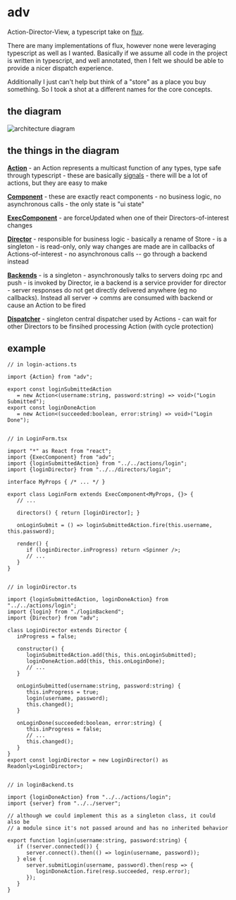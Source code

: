 # adv

Action-Director-View, a typescript take on [flux](http://facebook.github.io/flux/).

There are many implementations of flux, however none were leveraging typescript as well 
as I wanted.  Basically if we assume all code in the project is written in typescript, 
and well annotated, then I felt we should be able to provide a nicer dispatch experience.

Additionally I just can't help but think of a "store" as a place you buy something.  So
I took a shot at a different names for the core concepts.

## the diagram

![architecture diagram](https://sceutre.github.io/adv/diagram.svg)

## the things in the diagram

<u>**Action**</u>
    - an Action represents a multicast function of any types, type safe through typescript
    - these are basically [signals](https://github.com/robertpenner/as3-signals)
    - there will be a lot of actions, but they are easy to make

<u>**Component**</u>
    - these are exactly react components
    - no business logic, no asynchronous calls
    - the only state is "ui state"

<u>**ExecComponent**</u>
    - are forceUpdated when one of their Directors-of-interest changes

<u>**Director**</u>
    - responsible for business logic
    - basically a rename of Store
    - is a singleton
    - is read-only, only way changes are made are in callbacks of Actions-of-interest
    - no asynchronous calls -- go through a backend instead

<u>**Backends**</u>
    - is a singleton
    - asynchronously talks to servers doing rpc and push
    - is invoked by Director, ie a backend is a service provider for director
    - server responses do not get directly delivered anywhere (eg no callbacks).  Instead all server -> comms are consumed with backend or cause an Action to be fired

<u>**Dispatcher**</u>
    - singleton central dispatcher used by Actions
    - can wait for other Directors to be finsihed processing Action (with cycle protection)

## example

```
// in login-actions.ts

import {Action} from "adv";

export const loginSubmittedAction 
   = new Action<(username:string, password:string) => void>("Login Submitted");
export const loginDoneAction 
   = new Action<(succeeded:boolean, error:string) => void>("Login Done");


// in LoginForm.tsx

import "*" as React from "react";
import {ExecComponent} from "adv";
import {loginSubmittedAction} from "../../actions/login";
import {loginDirector} from "../../directors/login";

interface MyProps { /* ... */ }

export class LoginForm extends ExecComponent<MyProps, {}> {
   // ...

   directors() { return [loginDirector]; }

   onLoginSubmit = () => loginSubmittedAction.fire(this.username, this.password);

   render() {
      if (loginDirector.inProgress) return <Spinner />;
      // ...
   }
}
          

// in loginDirector.ts

import {loginSubmittedAction, loginDoneAction} from "../../actions/login";
import {login} from "./loginBackend";
import {Director} from "adv";

class LoginDirector extends Director {
   inProgress = false;

   constructor() {
      loginSubmittedAction.add(this, this.onLoginSubmitted);
      loginDoneAction.add(this, this.onLoginDone);
      // ...
   }

   onLoginSubmitted(username:string, password:string) {
      this.inProgress = true;
      login(username, password);
      this.changed();
   }

   onLoginDone(succeeded:boolean, error:string) {
      this.inProgress = false;
      // ...
      this.changed();
   }
}
export const loginDirector = new LoginDirector() as Readonly<LoginDirector>;


// in loginBackend.ts

import {loginDoneAction} from "../../actions/login";
import {server} from "../../server";

// although we could implement this as a singleton class, it could also be
// a module since it's not passed around and has no inherited behavior

export function login(username:string, password:string) {
   if (!server.connected()) {
      server.connect().then(() => login(username, password));
   } else {
      server.submitLogin(username, password).then(resp => {
         loginDoneAction.fire(resp.succeeded, resp.error);
      });
   }
}

```

